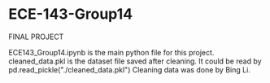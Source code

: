 # ECE-143-Group14
FINAL PROJECT

ECE143_Group14.ipynb is the main python file for this project.
cleaned_data.pkl is the dataset file saved after cleaning. It could be read by pd.read_pickle("./cleaned_data.pkl")
Cleaning data was done by Bing Li.
